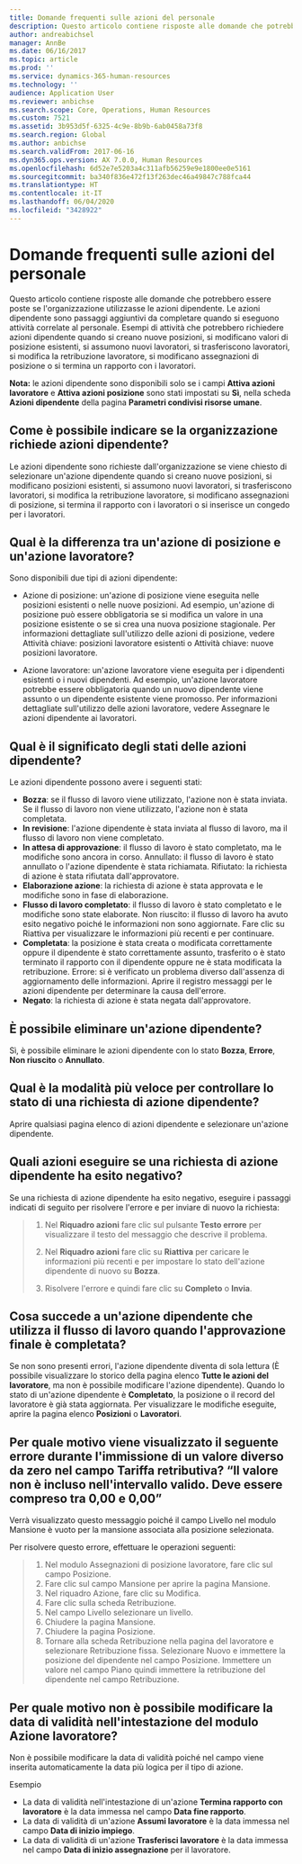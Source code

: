 ```yaml
---
title: Domande frequenti sulle azioni del personale
description: Questo articolo contiene risposte alle domande che potrebbero essere poste se l'organizzazione utilizzasse le azioni dipendente. Le azioni dipendente sono passaggi aggiuntivi da completare quando si eseguono attività correlate al personale.
author: andreabichsel
manager: AnnBe
ms.date: 06/16/2017
ms.topic: article
ms.prod: ''
ms.service: dynamics-365-human-resources
ms.technology: ''
audience: Application User
ms.reviewer: anbichse
ms.search.scope: Core, Operations, Human Resources
ms.custom: 7521
ms.assetid: 3b953d5f-6325-4c9e-8b9b-6ab0458a73f8
ms.search.region: Global
ms.author: anbichse
ms.search.validFrom: 2017-06-16
ms.dyn365.ops.version: AX 7.0.0, Human Resources
ms.openlocfilehash: 6d52e7e5203a4c311afb56259e9e1800ee0e5161
ms.sourcegitcommit: ba340f836e472f13f263dec46a49847c788fca44
ms.translationtype: HT
ms.contentlocale: it-IT
ms.lasthandoff: 06/04/2020
ms.locfileid: "3428922"
---
```

# <a name="personnel-actions-faq"></a>Domande frequenti sulle azioni del personale

Questo articolo contiene risposte alle domande che potrebbero essere poste se l'organizzazione utilizzasse le azioni dipendente. Le azioni dipendente sono passaggi aggiuntivi da completare quando si eseguono attività correlate al personale. Esempi di attività che potrebbero richiedere azioni dipendente quando si creano nuove posizioni, si modificano valori di posizione esistenti, si assumono nuovi lavoratori, si trasferiscono lavoratori, si modifica la retribuzione lavoratore, si modificano assegnazioni di posizione o si termina un rapporto con i lavoratori.

**Nota:** le azioni dipendente sono disponibili solo se i campi **Attiva azioni lavoratore** e **Attiva azioni posizione** sono stati impostati su **Sì**, nella scheda **Azioni dipendente** della pagina **Parametri condivisi risorse umane**. 

## <a name="how-can-i-tell-if-my-organization-requires-personnel-actions"></a>Come è possibile indicare se la organizzazione richiede azioni dipendente?
Le azioni dipendente sono richieste dall'organizzazione se viene chiesto di selezionare un'azione dipendente quando si creano nuove posizioni, si modificano posizioni esistenti, si assumono nuovi lavoratori, si trasferiscono lavoratori, si modifica la retribuzione lavoratore, si modificano assegnazioni di posizione, si termina il rapporto con i lavoratori o si inserisce un congedo per i lavoratori. 

## <a name="what-is-the-difference-between-a-position-action-and-a-worker-action"></a>Qual è la differenza tra un'azione di posizione e un'azione lavoratore?
Sono disponibili due tipi di azioni dipendente:

- Azione di posizione: un'azione di posizione viene eseguita nelle posizioni esistenti o nelle nuove posizioni. Ad esempio, un'azione di posizione può essere obbligatoria se si modifica un valore in una posizione esistente o se si crea una nuova posizione stagionale. Per informazioni dettagliate sull'utilizzo delle azioni di posizione, vedere Attività chiave: posizioni lavoratore esistenti o Attività chiave: nuove posizioni lavoratore.

- Azione lavoratore: un'azione lavoratore viene eseguita per i dipendenti esistenti o i nuovi dipendenti. Ad esempio, un'azione lavoratore potrebbe essere obbligatoria quando un nuovo dipendente viene assunto o un dipendente esistente viene promosso. Per informazioni dettagliate sull'utilizzo delle azioni lavoratore, vedere Assegnare le azioni dipendente ai lavoratori.

## <a name="what-do-the-statuses-of-the-personnel-actions-mean"></a>Qual è il significato degli stati delle azioni dipendente?
Le azioni dipendente possono avere i seguenti stati:

- **Bozza**: se il flusso di lavoro viene utilizzato, l'azione non è stata inviata. Se il flusso di lavoro non viene utilizzato, l'azione non è stata completata.
- **In revisione**: l'azione dipendente è stata inviata al flusso di lavoro, ma il flusso di lavoro non viene completato.
- **In attesa di approvazione**: il flusso di lavoro è stato completato, ma le modifiche sono ancora in corso. Annullato: il flusso di lavoro è stato annullato o l'azione dipendente è stata richiamata. Rifiutato: la richiesta di azione è stata rifiutata dall'approvatore.
- **Elaborazione azione**: la richiesta di azione è stata approvata e le modifiche sono in fase di elaborazione.
- **Flusso di lavoro completato**: il flusso di lavoro è stato completato e le modifiche sono state elaborate. Non riuscito: il flusso di lavoro ha avuto esito negativo poiché le informazioni non sono aggiornate. Fare clic su Riattiva per visualizzare le informazioni più recenti e per continuare.
- **Completata**: la posizione è stata creata o modificata correttamente oppure il dipendente è stato correttamente assunto, trasferito o è stato terminato il rapporto con il dipendente oppure ne è stata modificata la retribuzione. Errore: si è verificato un problema diverso dall'assenza di aggiornamento delle informazioni. Aprire il registro messaggi per le azioni dipendente per determinare la causa dell'errore.
- **Negato**: la richiesta di azione è stata negata dall'approvatore.

## <a name="can-i-delete-a-personnel-action"></a>È possibile eliminare un'azione dipendente?
Sì, è possibile eliminare le azioni dipendente con lo stato **Bozza**, **Errore**, **Non riuscito** o **Annullato**.

## <a name="what-is-the-fastest-way-to-check-the-status-of-a-personnel-action-request"></a>Qual è la modalità più veloce per controllare lo stato di una richiesta di azione dipendente?
Aprire qualsiasi pagina elenco di azioni dipendente e selezionare un'azione dipendente.

## <a name="what-should-i-do-if-a-personnel-action-request-fails"></a>Quali azioni eseguire se una richiesta di azione dipendente ha esito negativo?
Se una richiesta di azione dipendente ha esito negativo, eseguire i passaggi indicati di seguito per risolvere l'errore e per inviare di nuovo la richiesta:

> 1. Nel **Riquadro azioni** fare clic sul pulsante **Testo errore** per visualizzare il testo del messaggio che descrive il problema.
> 
> 2. Nel **Riquadro azioni** fare clic su **Riattiva** per caricare le informazioni più recenti e per impostare lo stato dell'azione dipendente di nuovo su **Bozza**.
> 
> 3. Risolvere l'errore e quindi fare clic su **Completo** o **Invia**.

## <a name="what-happens-to-a-personnel-action-that-uses-workflow-when-the-final-approval-is-completed"></a>Cosa succede a un'azione dipendente che utilizza il flusso di lavoro quando l'approvazione finale è completata?
Se non sono presenti errori, l'azione dipendente diventa di sola lettura (È possibile visualizzare lo storico della pagina elenco **Tutte le azioni del lavoratore**, ma non è possibile modificare l'azione dipendente). Quando lo stato di un'azione dipendente è **Completato**, la posizione o il record del lavoratore è già stata aggiornata. Per visualizzare le modifiche eseguite, aprire la pagina elenco **Posizioni** o **Lavoratori**.

## <a name="why-do-i-receive-the-following-error-when-i-enter-a-non-zero-value-in-the-pay-rate-field-the-value-is-out-of-its-valid-range--it-much-be-between-000-and-000"></a>Per quale motivo viene visualizzato il seguente errore durante l'immissione di un valore diverso da zero nel campo Tariffa retributiva? “Il valore non è incluso nell'intervallo valido. Deve essere compreso tra 0,00 e 0,00”
Verrà visualizzato questo messaggio poiché il campo Livello nel modulo Mansione è vuoto per la mansione associata alla posizione selezionata.

Per risolvere questo errore, effettuare le operazioni seguenti:

> 1. Nel modulo Assegnazioni di posizione lavoratore, fare clic sul campo Posizione.  
> 2. Fare clic sul campo Mansione per aprire la pagina Mansione.
> 3. Nel riquadro Azione, fare clic su Modifica.
> 4. Fare clic sulla scheda Retribuzione.
> 5. Nel campo Livello selezionare un livello.
> 6. Chiudere la pagina Mansione.
> 7. Chiudere la pagina Posizione.
> 8. Tornare alla scheda Retribuzione nella pagina del lavoratore e selezionare Retribuzione fissa.  Selezionare Nuovo e immettere la posizione del dipendente nel campo Posizione.  Immettere un valore nel campo Piano quindi immettere la retribuzione del dipendente nel campo Retribuzione.

## <a name="why-cant-i-change-the-effective-date-in-the-header-of-the-worker-action-form"></a>Per quale motivo non è possibile modificare la data di validità nell'intestazione del modulo Azione lavoratore?
Non è possibile modificare la data di validità poiché nel campo viene inserita automaticamente la data più logica per il tipo di azione.

Esempio

- La data di validità nell'intestazione di un'azione **Termina rapporto con lavoratore** è la data immessa nel campo **Data fine rapporto**.
- La data di validità di un'azione **Assumi lavoratore** è la data immessa nel campo **Data di inizio impiego**.
- La data di validità di un'azione **Trasferisci lavoratore** è la data immessa nel campo **Data di inizio assegnazione** per il lavoratore.

